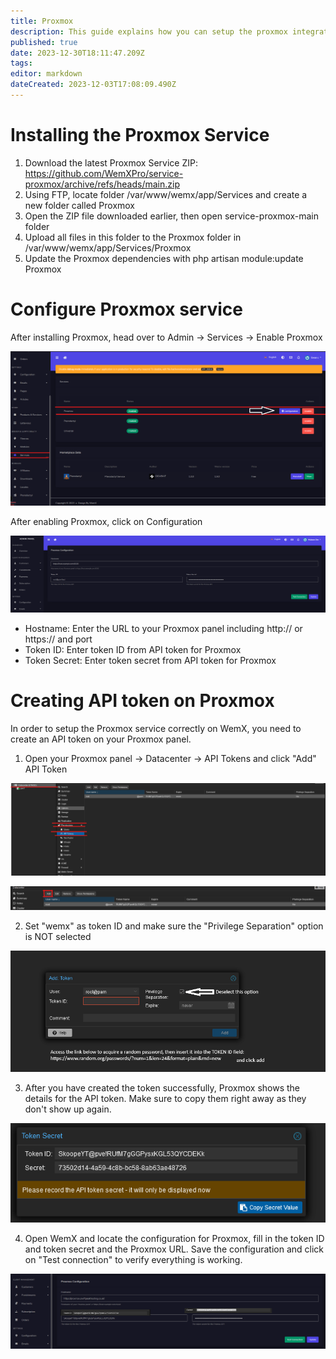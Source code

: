 ```yaml
---
title: Proxmox
description: This guide explains how you can setup the proxmox integration with WemX
published: true
date: 2023-12-30T18:11:47.209Z
tags: 
editor: markdown
dateCreated: 2023-12-03T17:08:09.490Z
---
```


# Installing the Proxmox Service

1. Download the latest Proxmox Service ZIP: https://github.com/WemXPro/service-proxmox/archive/refs/heads/main.zip
2. Using FTP, locate folder /var/www/wemx/app/Services and create a new folder called Proxmox
3. Open the ZIP file downloaded earlier, then open service-proxmox-main folder
4. Upload all files in this folder to the Proxmox folder in /var/www/wemx/app/Services/Proxmox
5. Update the Proxmox dependencies with php artisan module:update Proxmox

# Configure Proxmox service

After installing Proxmox, head over to Admin -> Services -> Enable Proxmox

![proxmox_config.png](/assets/proxmox_config.png)

After enabling Proxmox, click on Configuration

![proxmox-config.png](/assets/proxmox-config.png)

- Hostname: Enter the URL to your Proxmox panel including http:// or https:// and port
- Token ID: Enter token ID from API token for Proxmox
- Token Secret: Enter token secret from API token for Proxmox

# Creating API token on Proxmox

In order to setup the Proxmox service correctly on WemX, you need to create an API token on your Proxmox panel. 

1. Open your Proxmox panel -> Datacenter -> API Tokens and click "Add" API Token 

![proxmox_apitoken.png](/assets/proxmox_apitoken.png)

![proxmox_create_api_token.png](/assets/proxmox_create_api_token.png)

2. Set "wemx" as token ID and make sure the "Privilege Separation" option is NOT selected

![proxmox_create_token_id.png](/assets/proxmox_create_token_id.png)

3. After you have created the token successfully, Proxmox shows the details for the API token. Make sure to copy them right away as they don't show up again.

![proxmox_token_secret.png](/assets/proxmox_token_secret.png)

4. Open WemX and locate the configuration for Proxmox, fill in the token ID and token secret and the Proxmox URL. Save the configuration and click on "Test connection" to verify everything is working.

![proxmox_wemx_config.png](/assets/proxmox_wemx_config.png)